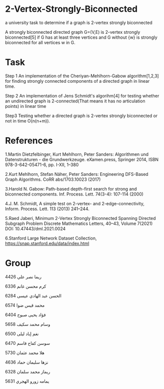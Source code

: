 # 2-Vertex-Strongly-Biconnected
a university task to determine if a graph is 2-vertex strongly biconnected

A strongly biconnected directed graph G=(V,E) is 2-vertex strongly biconnected[5] if G has at least three vertices and G without {w} is strongly biconnected for all vertices w in G.  

# Task
Step 1 An implementation of the Cheriyan-Mehlhorn-Gabow algorithm[1,2,3] for finding strongly connected components of a directed graph in linear time.

Step 2 An implementation of Jens Schmidt's algorihm[4] for testing whether an undirected graph is 2-connected(That means it has no articulation points) in linear time

Step3 Testing whether a directed graph is 2-vertex strongly biconnected or not in time O(n(n+m)).

# References
1.Martin Dietzfelbinger, Kurt Mehlhorn, Peter Sanders: Algorithmen und Datenstrukturen - die Grundwerkzeuge. eXamen.press, Springer 2014, ISBN 978-3-642-05471-6, pp. I-XII, 1–380

2.Kurt Mehlhorn, Stefan Näher, Peter Sanders: Engineering DFS-Based Graph Algorithms. CoRR abs/1703.10023 (2017)

3.Harold N. Gabow: Path-based depth-first search for strong and biconnected components. Inf. Process. Lett. 74(3-4): 107-114 (2000)

4.J. M. Schmidt, A simple test on 2-vertex- and 2-edge-connectivity, Inform. Process. Lett. 113 (2013) 241–244.

5.Raed Jaberi, Minimum 2-Vertex Strongly Biconnected Spanning Directed Subgraph Problem Discrete Mathematics Letters, 40–43, Volume 7(2021) DOI: 10.47443/dml.2021.0024

6.Stanford Large Network Dataset Collection, https://snap.stanford.edu/data/index.html

# Group
ريما نصر علي 4426

كرم محسن غانم 6336

الحسن عبد الهادي عيسى 6284

محمد قيس ضوا 6574

فؤاد يحيى صبوح 6404

وسام محمد سكيف 5658

نغم إياد ليلى 6500

سوسن كفاح قاسم 6470

هلا محمد عثمان 5730

نزها سليمان حماد 4636

ريماز محمد سلمان 6328

يمامه زورو الهجري 5631
